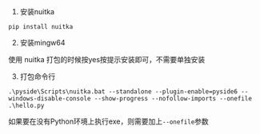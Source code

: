 1. 安装nuitka


```
pip install nuitka
```

2. 安装mingw64

使用 nuitka 打包的时候按yes按提示安装即可，不需要单独安装

3. 打包命令行

```
.\pyside\Scripts\nuitka.bat --standalone --plugin-enable=pyside6 --windows-disable-console --show-progress --nofollow-imports --onefile .\hello.py
```

如果要在没有Python环境上执行exe，则需要加上`--onefile`参数
